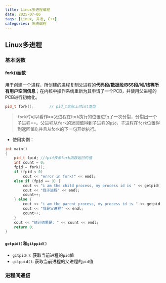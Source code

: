 ```yaml
---
title: Linux多进程编程
date: 2025-07-06
tags: [Linux, 并发, C++]
categories: 系统编程
---
```


## Linux多进程

### 基本函数

#### fork()函数

用于创建一个进程，所创建的进程复制父进程的**代码段/数据段/BSS段/堆/栈等所有用户空间信息**；在内核中操作系统重新为其申请了一个PCB，并使用父进程的PCB进行初始化。

```cpp
pid_t fork();		// pid_t实际上时int类型
```

> `fork`时可以看作==父进程在fork执行的位置进行了一次分裂，分裂出一个子进程==。父进程从`fork`的返回值得到子进程的`pid`，子进程在`fork`位置得到返回值0,并且从fork的下一句开始执行。

- 使用实例：

```cpp
int main()
{
	pid_t fpid; //fpid表示fork函数返回的值
    int count = 0;
    fpid = fork();
    if (fpid < 0)
        cout << "error in fork!" << endl;
    else if (fpid == 0) {
        cout << "i am the child process, my process id is " << getpid() << endl;
        cout << "我子进程" << endl;
        count++;
    } else {
        cout << "i am the parent process, my process id is " << getpid() << endl;
        cout << "我是父进程" << endl;
        count++;
    }
    cout << "统计结果是: " << count << endl;
	return 0;
}
```

#### `getpid()`和`gitppid()`

- `gitpid()`: 获取当前进程的`pid`值
- `gitppid()`: 获取当前进程的父进程的`pid`值

### 进程间通信


